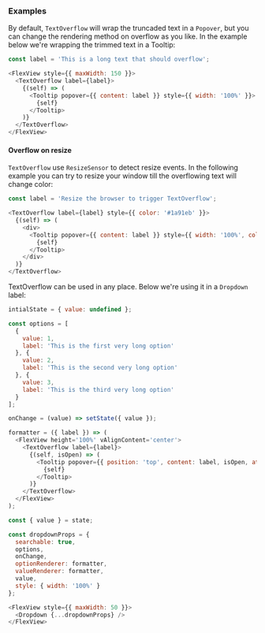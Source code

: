 ### Examples

By default, `TextOverflow` will wrap the truncaded text in a `Popover`, but you can change the rendering method on overflow as you like. In the example below we're wrapping the trimmed text in a Tooltip:

```js
const label = 'This is a long text that should overflow';

<FlexView style={{ maxWidth: 150 }}>
  <TextOverflow label={label}>
    {(self) => (
      <Tooltip popover={{ content: label }} style={{ width: '100%' }}>
        {self}
      </Tooltip>
    )}
  </TextOverflow>
</FlexView>
```


#### Overflow on resize
`TextOverflow` use `ResizeSensor` to detect resize events. In the following example you can try to resize your window till the overflowing text will change color:

```js
const label = 'Resize the browser to trigger TextOverflow';

<TextOverflow label={label} style={{ color: '#1a91eb' }}>
  {(self) => (
    <div>
      <Tooltip popover={{ content: label }} style={{ width: '100%', color: '#d1236d' }}>
        {self}
      </Tooltip>
    </div>
  )}
</TextOverflow>
```

TextOverflow can be used in any place. Below we're using it in a `Dropdown` label:

```js
intialState = { value: undefined };

const options = [
  {
    value: 1,
    label: 'This is the first very long option'
  }, {
    value: 2,
    label: 'This is the second very long option'
  }, {
    value: 3,
    label: 'This is the third very long option'
  }
];

onChange = (value) => setState({ value });

formatter = ({ label }) => (
  <FlexView height='100%' vAlignContent='center'>
    <TextOverflow label={label}>
      {(self, isOpen) => (
        <Tooltip popover={{ position: 'top', content: label, isOpen, attachToBody: true }} style={{ width: '100%' }}>
          {self}
        </Tooltip>
      )}
    </TextOverflow>
  </FlexView>
);

const { value } = state;

const dropdownProps = {
  searchable: true,
  options,
  onChange,
  optionRenderer: formatter,
  valueRenderer: formatter,
  value,
  style: { width: '100%' }
};

<FlexView style={{ maxWidth: 50 }}>
  <Dropdown {...dropdownProps} />
</FlexView>

```
